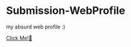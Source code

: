 # Submission-WebProfile
my absurd web profile :)

[Click Me!👋](https://izdiharalwin.github.io/Submission-WebProfile/)

